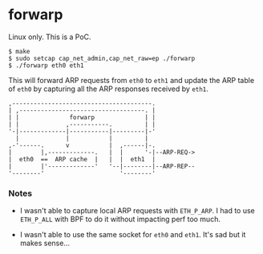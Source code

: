 # forwarp

Linux only. This is a PoC.

    $ make
    $ sudo setcap cap_net_admin,cap_net_raw=ep ./forwarp
    $ ./forwarp eth0 eth1

This will forward ARP requests from `eth0` to `eth1` and update
the ARP table of `eth0` by capturing all the ARP responses received by `eth1`.

    ,---------------------------------------.
    | ,-----------------------------------. |
    | |              forwarp              | |
    | |             ,-----------.         | |
    '-|-------------|-----------|---------|-'
      |             |           |         |
    ,-'------.      v           |  ,------|-.
    |        |,-------------.   |  |      '-|--ARP-REQ->
    |  eth0  ==  ARP cache  |   |  |  eth1  |
    |        |'-------------'   '--|--------|--ARP-REP--
    '--------'                     '--------'

### Notes

- I wasn't able to capture local ARP requests with `ETH_P_ARP`.
I had to use `ETH_P_ALL` with BPF to do it without impacting perf too much.

- I wasn't able to use the same socket for `eth0` and `eth1`.
It's sad but it makes sense...
